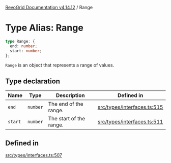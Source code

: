 [RevoGrid Documentation v4.14.12](README.md) / Range

# Type Alias: Range

```ts
type Range: {
  end: number;
  start: number;
};
```

`Range` is an object that represents a range of values.

## Type declaration

| Name | Type | Description | Defined in |
| ------ | ------ | ------ | ------ |
| `end` | `number` | The end of the range. | [src/types/interfaces.ts:515](https://github.com/revolist/revogrid/blob/ee1081dbd910f211c490863a4b642535e5dce01e/src/types/interfaces.ts#L515) |
| `start` | `number` | The start of the range. | [src/types/interfaces.ts:511](https://github.com/revolist/revogrid/blob/ee1081dbd910f211c490863a4b642535e5dce01e/src/types/interfaces.ts#L511) |

## Defined in

[src/types/interfaces.ts:507](https://github.com/revolist/revogrid/blob/ee1081dbd910f211c490863a4b642535e5dce01e/src/types/interfaces.ts#L507)
